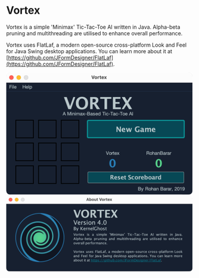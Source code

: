 # Vortex
Vortex is a simple 'Minimax' Tic-Tac-Toe AI written in Java. Alpha-beta pruning and multithreading are utilised to enhance overall performance.

Vortex uses FlatLaf, a modern open-source cross-platform Look and Feel for Java Swing desktop applications. You can learn more about it at [https://github.com/JFormDesigner/FlatLaf](https://github.com/JFormDesigner/FlatLaf).

<img src="./application_screenshots/main_window.png" width="500" alt="A screenshot of the main 'Vortex' window.">

<img src="./application_screenshots/about_window.png" width="500" alt="A screenshot of the 'Vortex' about window.">
